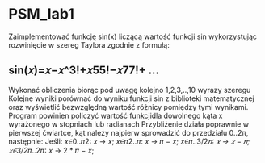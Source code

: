 # PSM_lab1

Zaimplementować funkcję sin(x) liczącą wartość funkcji sin wykorzystując rozwinięcie w szereg Taylora zgodnie z formułą: 
## sin(𝑥)=𝑥−𝑥^3!+𝑥55!−𝑥77!+ ...
Wykonać obliczenia biorąc pod uwagę kolejno 1,2,3,..,10 wyrazy szeregu
Kolejne wyniki porównać do wyniku funkcji sin z biblioteki matematycznej oraz wyświetlić bezwzględną wartość różnicy pomiędzy tymi wynikami.
Program powinien policzyć wartość funkcjidla dowolnego kąta x wyrażonego w stopniach lub radianach
Przybliżenie działa poprawnie w pierwszej ćwiartce, kąt należy najpierw sprowadzić do przedziału 0..2π, następnie:
Jeśli:  𝑥∈0..𝜋2: 𝑥 → 𝑥;
        𝑥∈𝜋2..𝜋: 𝑥 → 𝜋 − 𝑥;
        𝑥∈𝜋..3/2*𝜋∶ 𝑥 → 𝑥 − 𝜋;
        𝑥∈3/2*𝜋..2𝜋∶ 𝑥 → 2 * 𝜋 − 𝑥;
